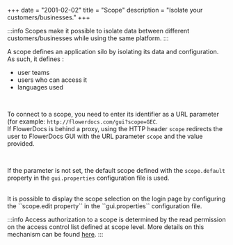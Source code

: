 +++
date = "2001-02-02"
title = "Scope"
description = "Isolate your customers/businesses."
+++

:::info
Scopes make it possible to isolate data between different customers/businesses while using the same platform.
:::



A scope defines an application silo by isolating its data and configuration. As such, it defines : 

* user teams 
* users who can access it
* languages used


<br/>



To connect to a scope, you need to enter its identifier as a URL parameter (for example: ``http://flowerdocs.com/gui?scope=GEC``. <br/>
If FlowerDocs is behind a proxy, using the HTTP header `scope` redirects the user to FlowerDocs GUI  with the URL parameter `scope` and the value provided. 

<br/>

If the parameter is not set, the default scope defined with the ``scope.default`` property in the ``gui.properties``  configuration file is used.

<br/>
 It is possible to display the scope selection on the login page by configuring the ``scope.edit property`` in the ``gui.properties`` configuration file.
	
	
:::info
Access authorization to a scope is determined by the read permission on the access control list defined at scope level. More details on this mechanism can be found [here](broken-link.md).
:::
